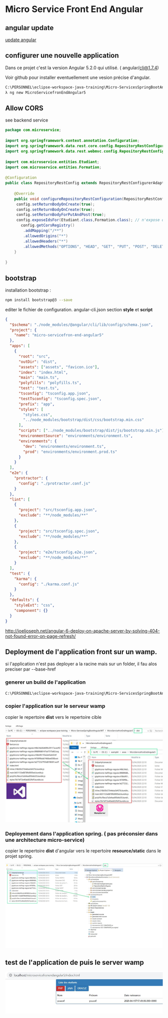 # Micro Service Front End Angular

## angular update

[update angular](https://update.angular.io)

## configurer une nouvelle application

Dans ce projet c'est la version Angular 5.2.0 qui utilisé. ( angular/cli@1.7.4)

Voir github pour installer eventuellement une vesion précise d'angular.


 ```bash
 C:\PERSONNEL\eclipse-workspace-java-training\Micro-ServicesSpringBootAngularJWT
 λ ng new MicroServicefronEndAngular5
 ```
 
##  Allow CORS

see backend service
 
 ````java
 package com.microservice;
 
 import org.springframework.context.annotation.Configuration;
 import org.springframework.data.rest.core.config.RepositoryRestConfiguration;
 import org.springframework.data.rest.webmvc.config.RepositoryRestConfigurerAdapter;
 
 import com.microservice.entities.Etudiant;
 import com.microservice.entities.Formation;
 
 @Configuration
 public class RepositoryRestConfig extends RepositoryRestConfigurerAdapter { 
 
     @Override 
     public void configureRepositoryRestConfiguration(RepositoryRestConfiguration config) { 
      config.setReturnBodyOnCreate(true);
      config.setReturnBodyOnCreate(true);
      config.setReturnBodyForPutAndPost(true);
      config.exposeIdsFor(Etudiant.class,Formation.class); // n'expose que ces classes
     	config.getCorsRegistry() 
         .addMapping("/**") 
         .allowedOrigins("*") 
         .allowedHeaders("*") 
         .allowedMethods("OPTIONS", "HEAD", "GET", "PUT", "POST", "DELETE", "PATCH"); 
     } 
 
 } 

 ````
 
 
## bootstrap 
 
installation bootstrap : 
````bash
npm install bootstrap@3 --save
````

editer le fichier de configuration. angular-cli.json section **style** et **script**

````json
{
  "$schema": "./node_modules/@angular/cli/lib/config/schema.json",
  "project": {
    "name": "micro-servicefron-end-angular5"
  },
  "apps": [
    {
      "root": "src",
      "outDir": "dist",
      "assets": ["assets", "favicon.ico"],
      "index": "index.html",
      "main": "main.ts",
      "polyfills": "polyfills.ts",
      "test": "test.ts",
      "tsconfig": "tsconfig.app.json",
      "testTsconfig": "tsconfig.spec.json",
      "prefix": "app",
      "styles": [
        "styles.css",
        "../node_modules/bootstrap/dist/css/bootstrap.min.css"
      ],
      "scripts": ["../node_modules/bootstrap/dist/js/bootstrap.min.js"],
      "environmentSource": "environments/environment.ts",
      "environments": {
        "dev": "environments/environment.ts",
        "prod": "environments/environment.prod.ts"
      }
    }
  ],
  "e2e": {
    "protractor": {
      "config": "./protractor.conf.js"
    }
  },
  "lint": [
    {
      "project": "src/tsconfig.app.json",
      "exclude": "**/node_modules/**"
    },
    {
      "project": "src/tsconfig.spec.json",
      "exclude": "**/node_modules/**"
    },
    {
      "project": "e2e/tsconfig.e2e.json",
      "exclude": "**/node_modules/**"
    }
  ],
  "test": {
    "karma": {
      "config": "./karma.conf.js"
    }
  },
  "defaults": {
    "styleExt": "css",
    "component": {}
  }
}

````


http://joeljoseph.net/angular-6-deploy-on-apache-server-by-solving-404-not-found-error-on-page-refresh/



## Deployment de l'application front sur un wamp.


si l'application n'est pas deployer a la racine mais sur un folder, il fau alos preciser par --base-href

### generer un build de l'application
````bash
C:\PERSONNEL\eclipse-workspace-java-training\Micro-ServicesSpringBootAngularJWT\MicroServicefronEndAngular5> ng build --prod --base-href=microservicefronendangular5
````


### copier l'application sur le serveur wamp 

copier le repertoire **dist** vers le repertoire cible


![xxxxxx](images/microServiceProduit/deployementApplicationFrontWebWamp.jpg)

### Deployement dans l'application spring. ( pas préconsier dans une architecture micro-service)

copier le repertoire **dist** d'angular vers le repertoire **resource/static** dans le projet spring.

![xxxxxx](images/microServiceProduit/deployementAngularInSideApplication.jpg)



## test de l'application de puis le server wamp
![xxxxxx](images/microServiceProduit/Presentationwamp.jpg)

